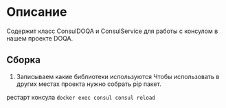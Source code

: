 Описание
========
Содержит класс ConsulDOQA и ConsulService для работы с консулом в нашем
проекте DOQA.

Сборка
------
1. Записываем какие библиотеки используются 
Чтобы использовать в других местах проекта нужно собрать pip пакет.

рестарт консула ``docker exec consul consul reload``